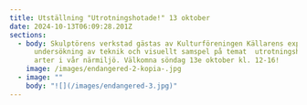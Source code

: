```yaml
---
title: Utställning "Utrotningshotade!" 13 oktober
date: 2024-10-13T06:09:28.201Z
sections:
  - body: Skulptörens verkstad gästas av Kulturföreningen Källarens experimentella
      undersökning av teknik och visuellt samspel på temat  utrotningshotades
      arter i vår närmiljö. Välkomna söndag 13e oktober kl. 12-16!
    image: /images/endangered-2-kopia-.jpg
  - image: ""
    body: "![](/images/endangered-3.jpg)"
---
```


